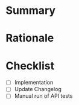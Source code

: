 # Summary

# Rationale

# Checklist
- [ ] Implementation
- [ ] Update Changelog
- [ ] Manual run of API tests
